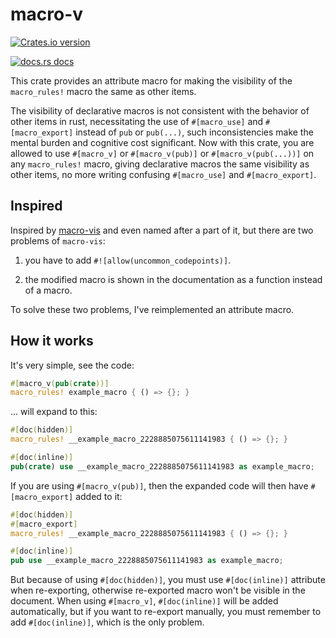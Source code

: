 # macro-v

[![Crates.io version](https://img.shields.io/crates/v/macro-v.svg?style=flat-square)](https://crates.io/crates/macro-v)

[![docs.rs docs](https://img.shields.io/badge/docs-latest-blue.svg?style=flat-square)](https://docs.rs/macro-v)

This crate provides an attribute macro for making the visibility of the `macro_rules!` macro the same as other items.

The visibility of declarative macros is not consistent with the behavior of other items in rust, necessitating the use of `#[macro_use]` and `#[macro_export]` instead of `pub` or `pub(...)`, such inconsistencies make the mental burden and cognitive cost significant. Now with this crate, you are allowed to use `#[macro_v]` or `#[macro_v(pub)]` or `#[macro_v(pub(...))]` on any `macro_rules!` macro, giving declarative macros the same visibility as other items, no more writing confusing `#[macro_use]` and `#[macro_export]`.

## Inspired

Inspired by [macro-vis](https://github.com/Kestrer/macro-vis) and even named after a part of it, but there are two problems of `macro-vis`:

1. you have to add `#![allow(uncommon_codepoints)]`.

2. the modified macro is shown in the documentation as a function instead of a macro.

To solve these two problems, I've reimplemented an attribute macro.

## How it works

It's very simple, see the code:

```rust
#[macro_v(pub(crate))]
macro_rules! example_macro { () => {}; }
```

... will expand to this:

```rust
#[doc(hidden)]
macro_rules! __example_macro_2228885075611141983 { () => {}; }

#[doc(inline)]
pub(crate) use __example_macro_2228885075611141983 as example_macro;
```

If you are using `#[macro_v(pub)]`, then the expanded code will then have `#[macro_export]` added to it:

```rust
#[doc(hidden)]
#[macro_export]
macro_rules! __example_macro_2228885075611141983 { () => {}; }

#[doc(inline)]
pub use __example_macro_2228885075611141983 as example_macro;
```

But because of using `#[doc(hidden)]`, you must use `#[doc(inline)]` attribute when re-exporting, otherwise re-exported macro won't be visible in the document. When using `#[macro_v]`, `#[doc(inline)]` will be added automatically, but if you want to re-export manually, you must remember to add `#[doc(inline)]`, which is the only problem.
